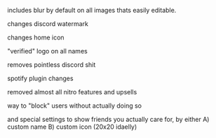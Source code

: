includes blur by default on all images thats easily editable.

changes discord watermark

changes home icon

"verified" logo on all names

removes pointless discord shit

spotify plugin changes


removed almost all nitro features and upsells

way to "block" users without actually doing so

and special settings to show friends you actually care for, by either A) custom name B) custom icon (20x20 idaelly)

